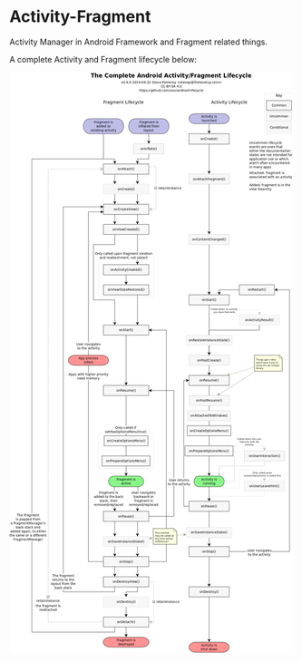 Activity-Fragment
=================

Activity Manager in Android Framework and Fragment related things.

A complete Activity and Fragment lifecycle below:

![alt text](https://raw.githubusercontent.com/xxv/android-lifecycle/master/complete_android_fragment_lifecycle.png "Activity and Fragement Lifecycle")

